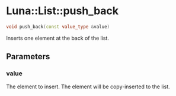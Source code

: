# Luna::List::push_back

```c++
void push_back(const value_type &value)
```

Inserts one element at the back of the list. 



## Parameters
### value
The element to insert. The element will be copy-inserted to the list. 

